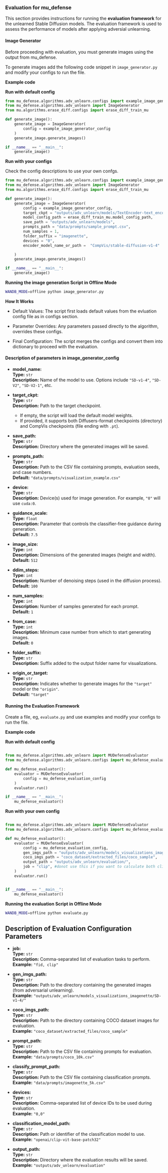 ### Evaluation for mu_defense

This section provides instructions for running the **evaluation framework** for the unlearned Stable Diffusion models. The evaluation framework is used to assess the performance of models after applying adversial unlearning.


#### **Image Generator**

Before proceeding with evaluation, you must generate images using the output from mu_defense.

To generate images add the following code snippet in `image_generator.py` and modify your configs to run the file.  


**Example code**

**Run with default config**

```python
from mu_defense.algorithms.adv_unlearn.configs import example_image_generator_config
from mu_defense.algorithms.adv_unlearn import ImageGenerator
from mu.algorithms.erase_diff.configs import erase_diff_train_mu

def generate_image():
    generate_image = ImageGenerator(
        config = example_image_generator_config
    )
    generate_image.generate_images()

if __name__ == "__main__":
    generate_image()

```

**Run with your configs**

Check the config descriptions to use your own confgs.

```python
from mu_defense.algorithms.adv_unlearn.configs import example_image_generator_config
from mu_defense.algorithms.adv_unlearn import ImageGenerator
from mu.algorithms.erase_diff.configs import erase_diff_train_mu

def generate_image():
    generate_image = ImageGenerator(
        config = example_image_generator_config,
        target_ckpt = "outputs/adv_unlearn/models/TextEncoder-text_encoder_full-epoch_0.pt",
        model_config_path = erase_diff_train_mu.model_config_path,
        save_path = "outputs/adv_unlearn/models",
        prompts_path = "data/prompts/sample_prompt.csv",
        num_samples = 1,
        folder_suffix = "imagenette",
        devices = "0",
        encoder_model_name_or_path =  "CompVis/stable-diffusion-v1-4"

    )
    generate_image.generate_images()

if __name__ == "__main__":
    generate_image()

```

**Running the image generation Script in Offline Mode**

```bash
WANDB_MODE=offline python image_generator.py
```

**How It Works** 
* Default Values: The script first loads default values from the evluation config file as in configs section.

* Parameter Overrides: Any parameters passed directly to the algorithm, overrides these configs.

* Final Configuration: The script merges the configs and convert them into dictionary to proceed with the evaluation. 


#### **Description of parameters in image_generator_config**


- **model_name:**  
  **Type:** `str`  
  **Description:** Name of the model to use. Options include `"SD-v1-4"`, `"SD-V2"`, `"SD-V2-1"`, etc.

- **target_ckpt:**  
  **Type:** `str`  
  **Description:** Path to the target checkpoint.  
  - If empty, the script will load the default model weights.  
  - If provided, it supports both Diffusers-format checkpoints (directory) and CompVis checkpoints (file ending with `.pt`).

- **save_path:**  
  **Type:** `str`  
  **Description:** Directory where the generated images will be saved.

- **prompts_path:**  
  **Type:** `str`  
  **Description:** Path to the CSV file containing prompts, evaluation seeds, and case numbers.  
  **Default:** `"data/prompts/visualization_example.csv"`

- **device:**  
  **Type:** `str`  
  **Description:** Device(s) used for image generation. For example, `"0"` will use `cuda:0`.

- **guidance_scale:**  
  **Type:** `float`  
  **Description:** Parameter that controls the classifier-free guidance during generation.  
  **Default:** `7.5`

- **image_size:**  
  **Type:** `int`  
  **Description:** Dimensions of the generated images (height and width).  
  **Default:** `512`

- **ddim_steps:**  
  **Type:** `int`  
  **Description:** Number of denoising steps (used in the diffusion process).  
  **Default:** `100`

- **num_samples:**  
  **Type:** `int`  
  **Description:** Number of samples generated for each prompt.  
  **Default:** `1`

- **from_case:**  
  **Type:** `int`  
  **Description:** Minimum case number from which to start generating images.  
  **Default:** `0`

- **folder_suffix:**  
  **Type:** `str`  
  **Description:** Suffix added to the output folder name for visualizations.

- **origin_or_target:**  
  **Type:** `str`  
  **Description:** Indicates whether to generate images for the `"target"` model or the `"origin"`.  
  **Default:** `"target"`



#### **Running the Evaluation Framework**

Create a file, eg, `evaluate.py` and use examples and modify your configs to run the file.  

**Example code**


**Run with default config**

```python

from mu_defense.algorithms.adv_unlearn import MUDefenseEvaluator
from mu_defense.algorithms.adv_unlearn.configs import mu_defense_evaluation_config

def mu_defense_evaluator():
    evaluator = MUDefenseEvaluator(
        config = mu_defense_evaluation_config
    )
    evaluator.run()

if __name__ == "__main__":
    mu_defense_evaluator()
```


**Run with your own config**

```python

from mu_defense.algorithms.adv_unlearn import MUDefenseEvaluator
from mu_defense.algorithms.adv_unlearn.configs import mu_defense_evaluation_config

def mu_defense_evaluator():
    evaluator = MUDefenseEvaluator(
        config = mu_defense_evaluation_config,
        gen_imgs_path = "outputs/adv_unlearn/models_visualizations_imagenette/SD-v1-4/",
        coco_imgs_path = "coco_dataset/extracted_files/coco_sample",
        output_path = "outputs/adv_unlearn/evaluation/",
        job = "clip", #donot use this if you want to calculate both clip and fid score
    )
    evaluator.run()


if __name__ == "__main__":
    mu_defense_evaluator()
```


**Running the evaluation Script in Offline Mode**

```bash
WANDB_MODE=offline python evaluate.py
```

## Description of Evaluation Configuration Parameters

- **job:**  
  **Type:** `str`  
  **Description:** Comma-separated list of evaluation tasks to perform.  
  **Example:** `"fid, clip"`

- **gen_imgs_path:**  
  **Type:** `str`  
  **Description:** Path to the directory containing the generated images (from adversarial unlearning).  
  **Example:** `"outputs/adv_unlearn/models_visualizations_imagenette/SD-v1-4/"`

- **coco_imgs_path:**  
  **Type:** `str`  
  **Description:** Path to the directory containing COCO dataset images for evaluation.  
  **Example:** `"coco_dataset/extracted_files/coco_sample"`

- **prompt_path:**  
  **Type:** `str`  
  **Description:** Path to the CSV file containing prompts for evaluation.  
  **Example:** `"data/prompts/coco_10k.csv"`

- **classify_prompt_path:**  
  **Type:** `str`  
  **Description:** Path to the CSV file containing classification prompts.  
  **Example:** `"data/prompts/imagenette_5k.csv"`

- **devices:**  
  **Type:** `str`  
  **Description:** Comma-separated list of device IDs to be used during evaluation.  
  **Example:** `"0,0"`

- **classification_model_path:**  
  **Type:** `str`  
  **Description:** Path or identifier of the classification model to use.  
  **Example:** `"openai/clip-vit-base-patch32"`

- **output_path:**  
  **Type:** `str`  
  **Description:** Directory where the evaluation results will be saved.  
  **Example:** `"outputs/adv_unlearn/evaluation"`